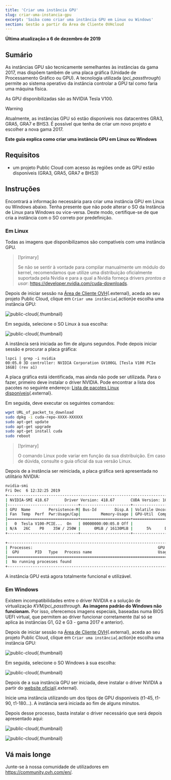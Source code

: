 ```yaml
---
title: 'Criar uma instância GPU'
slug: criar-uma-instancia-gpu
excerpt: 'Saiba como criar uma instância GPU em Linux ou Windows'
section: Gestão a partir da Área de Cliente OVHcloud
---
```


**Última atualização a 6 de dezembro de 2019**

## Sumário

As instâncias GPU são tecnicamente semelhantes às instâncias da gama 2017, mas dispõem também de uma placa gráfica (Unidade de Processamento Gráfico ou GPU). A tecnologia utilizada (*pci_passthrough*) permite ao sistema operativo da instância controlar a GPU tal como faria uma máquina física.

As GPU disponibilizadas são as NVIDIA Tesla V100. 

> [!warning]
>
> Atualmente, as instâncias GPU só estão disponíveis nos datacentres GRA3, GRA5, GRA7 e BHS3. É possível que tenha de criar um novo projeto e escolher a nova gama 2017.
> 

**Este guia explica como criar uma instância GPU em Linux ou Windows**

## Requisitos

- um projeto Public Cloud com acesso às regiões onde as GPU estão disponíveis (GRA3, GRA5, GRA7 e BHS3)

## Instruções

Encontrará a informação necessária para criar uma instância GPU em Linux ou Windows abaixo.
Tenha presente que não pode alterar o SO da Instância de Linux para Windows ou vice-versa. Deste modo, certifique-se de que cria a instância com o SO correto por predefinição.


### Em Linux

Todas as imagens que disponibilizamos são compatíveis com uma instância GPU.

> [!primary]
>
> Se não se sentir à vontade para compilar manualmente um módulo do kernel, recomendamos que utilize uma distribuição oficialmente suportada pela Nvidia e para a qual a Nvidia forneça drivers *prontos a usar*: <https://developer.nvidia.com/cuda-downloads>.
> 

Depois de iniciar sessão na [Área de Cliente OVH](https://www.ovh.com/auth/?action=gotomanager&from=https://www.ovh.pt/&ovhSubsidiary=pt){.external}, aceda ao seu projeto Public Cloud, clique em `Criar uma instância`{.action}e escolha uma instância GPU:

![public-cloud](images/gpu.png){.thumbnail}

Em seguida, selecione o SO Linux à sua escolha:

![public-cloud](images/linuxchoice.png){.thumbnail}

A instância será iniciada ao fim de alguns segundos. Pode depois iniciar sessão e procurar a placa gráfica: 

```ssh
lspci | grep -i nvidia
00:05.0 3D controller: NVIDIA Corporation GV100GL [Tesla V100 PCIe 16GB] (rev a1)
```

A placa gráfica está identificada, mas ainda não pode ser utilizada. Para o fazer, primeiro deve instalar o driver NVIDIA. Pode encontrar a lista dos pacotes no seguinte endereço: [Lista de pacotes Linux disponíveis](http://developer.download.nvidia.com/compute/cuda/repos/){.external}.

Em seguida, deve executar os seguintes comandos:

```sh
wget URL_of_packet_to_download
sudo dpkg -i cuda-repo-XXXX-XXXXXX
sudo apt-get update
sudo apt-get upgrade
sudo apt-get install cuda
sudo reboot
```

> [!primary]
>
> O comando Linux pode variar em função da sua distribuição. Em caso de dúvida, consulte o guia oficial da sua versão Linux.
> 


Depois de a instância ser reiniciada, a placa gráfica será apresentada no utilitário NVIDIA:

```sh
nvidia-smi
Fri Dec  6 12:32:25 2019       
+-----------------------------------------------------------------------------+
| NVIDIA-SMI 418.67       Driver Version: 418.67       CUDA Version: 10.1     |
|-------------------------------+----------------------+----------------------+
| GPU  Name        Persistence-M| Bus-Id        Disp.A | Volatile Uncorr. ECC |
| Fan  Temp  Perf  Pwr:Usage/Cap|         Memory-Usage | GPU-Util  Compute M. |
|===============================+======================+======================|
|   0  Tesla V100-PCIE...  On   | 00000000:00:05.0 Off |                    0 |
| N/A   26C    P0    35W / 250W |      0MiB / 16130MiB |      5%      Default |
+-------------------------------+----------------------+----------------------+
                                                                               
+-----------------------------------------------------------------------------+
| Processes:                                                       GPU Memory |
|  GPU       PID   Type   Process name                             Usage      |
|=============================================================================|
|  No running processes found                                                 |
+-----------------------------------------------------------------------------+
```

A instância GPU está agora totalmente funcional e utilizável.


### Em Windows

Existem incompatibilidades entre o driver NVIDIA e a solução de virtualização *KVM/pci_passthrough*. **As imagens padrão do Windows não funcionam.**
Por isso, oferecemos imagens especiais, baseadas numa BIOS UEFI virtual, que permitem ao driver funcionar corretamente (tal só se aplica às instâncias G1, G2 e G3 - gama 2017 e anterior).

Depois de iniciar sessão na [Área de Cliente OVH](https://www.ovh.com/auth/?action=gotomanager&from=https://www.ovh.pt/&ovhSubsidiary=pt){.external}, aceda ao seu projeto Public Cloud, clique em `Criar uma instância`{.action}e escolha uma instância GPU:

![public-cloud](images/gpu.png){.thumbnail}

Em seguida, selecione o SO Windows à sua escolha: 

![public-cloud](images/oschoice.png){.thumbnail}

Depois de a sua instância GPU ser iniciada, deve instalar o driver NVIDIA a partir do [website oficial](https://www.nvidia.com/Download/index.aspx){.external}.

Inicie uma instância utilizando um dos tipos de GPU disponíveis (t1-45, t1-90, t1-180...). A instância será iniciada ao fim de alguns minutos.

Depois desse processo, basta instalar o driver necessário que será depois apresentado aqui:

![public-cloud](images/driverson.png){.thumbnail}

![public-cloud](images/devicemanager.png){.thumbnail}


## Vá mais longe

Junte-se à nossa comunidade de utilizadores em <https://community.ovh.com/en/>.